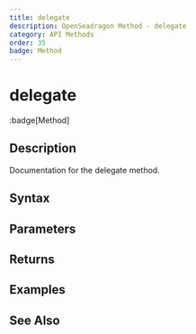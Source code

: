 ```yaml
---
title: delegate
description: OpenSeadragon Method - delegate
category: API Methods
order: 35
badge: Method
---
```


# delegate

:badge[Method]

## Description

Documentation for the delegate method.

## Syntax

## Parameters

## Returns

## Examples

## See Also
